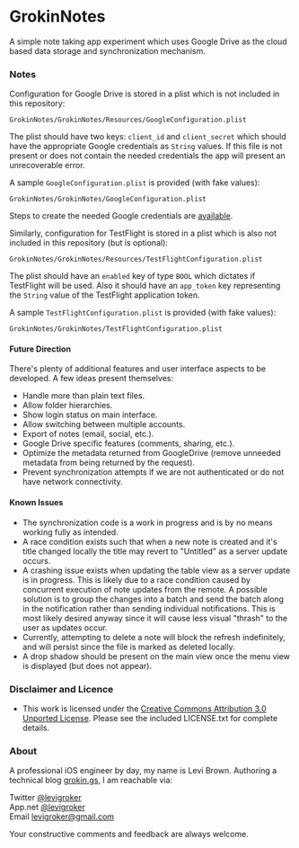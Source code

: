 GrokinNotes
===========
A simple note taking app experiment which uses Google Drive as the cloud based data
storage and synchronization mechanism.

### Notes

Configuration for Google Drive is stored in a plist which is not included in this
repository:

	GrokinNotes/GrokinNotes/Resources/GoogleConfiguration.plist
	
The plist should have two keys: `client_id` and `client_secret` which should have the
appropriate Google credentials as `String` values. If this file is not present or does not
contain the needed credentials the app will present an unrecoverable error.

A sample `GoogleConfiguration.plist` is provided (with fake values):

	GrokinNotes/GrokinNotes/GoogleConfiguration.plist

Steps to create the needed Google credentials are [available](SampleConfigs/GoogleREADME.md).
	
Similarly, configuration for TestFlight is stored in a plist which is also not included in
this repository (but is optional):

	GrokinNotes/GrokinNotes/Resources/TestFlightConfiguration.plist

The plist should have an `enabled` key of type `BOOL` which dictates if TestFlight will be
used.
Also it should have an `app_token` key representing the `String` value of the TestFlight
application token.

A sample `TestFlightConfiguration.plist` is provided (with fake values):

	GrokinNotes/GrokinNotes/TestFlightConfiguration.plist

#### Future Direction

There's plenty of additional features and user interface aspects to be developed. A few
ideas present themselves:

* Handle more than plain text files.
* Allow folder hierarchies.
* Show login status on main interface.
* Allow switching between multiple accounts.
* Export of notes (email, social, etc.).
* Google Drive specific features (comments, sharing, etc.).
* Optimize the metadata returned from GoogleDrive (remove unneeded metadata from being
returned by the request).
* Prevent synchronization attempts if we are not authenticated or do not have network
connectivity.

#### Known Issues

* The synchronization code is a work in progress and is by no means working fully as
intended.
* A race condition exists such that when a new note is created and it's title changed
locally the title may revert to "Untitled" as a server update occurs.
* A crashing issue exists when updating the table view as a server update is in progress.
This is likely due to a race condition caused by concurrent execution of note updates from
the remote. A possible solution is to group the changes into a batch and send the batch
along in the notification rather than sending individual notifications. This is most
likely desired anyway since it will cause less visual "thrash" to the user as updates
occur.
* Currently, attempting to delete a note will block the refresh indefinitely, and will
persist since the file is marked as deleted locally.
* A drop shadow should be present on the main view once the menu view is displayed (but
does not appear).

### Disclaimer and Licence

* This work is licensed under the [Creative Commons Attribution 3.0 Unported License](http://creativecommons.org/licenses/by/3.0/).
  Please see the included LICENSE.txt for complete details.

### About
A professional iOS engineer by day, my name is Levi Brown. Authoring a technical blog
[grokin.gs](http://grokin.gs), I am reachable via:

Twitter [@levigroker](https://twitter.com/levigroker)  
App.net [@levigroker](https://alpha.app.net/levigroker)  
Email [levigroker@gmail.com](mailto:levigroker@gmail.com)  

Your constructive comments and feedback are always welcome.
